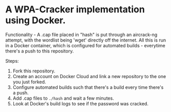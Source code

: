 # A WPA-Cracker implementation using Docker.

Functionality - A .cap file placed in "hash" is put through an aircrack-ng attempt, with the wordlist being 'wget' directly off the internet.
All this is run in a Docker container, which is configured for automated builds - everytime there's a push to this repository.

Steps:
1) Fork this repository.
2) Create an account on Docker Cloud and link a new repository to the one you just forked.
3) Configure automated builds such that there's a build every time there's a push.
4) Add .cap files to `./hash` and wait a few minutes.
5) Look at Docker's build logs to see if the password was cracked.

